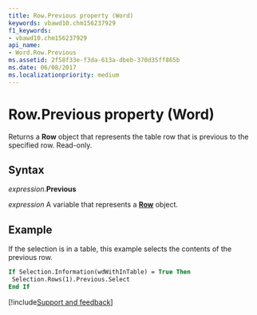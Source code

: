 ```yaml
---
title: Row.Previous property (Word)
keywords: vbawd10.chm156237929
f1_keywords:
- vbawd10.chm156237929
api_name:
- Word.Row.Previous
ms.assetid: 2f58f33e-f3da-613a-dbeb-370d35ff865b
ms.date: 06/08/2017
ms.localizationpriority: medium
---
```



# Row.Previous property (Word)

Returns a **Row** object that represents the table row that is previous to the specified row. Read-only.


## Syntax

_expression_.**Previous**

_expression_ A variable that represents a **[Row](Word.Row.md)** object.


## Example

If the selection is in a table, this example selects the contents of the previous row.

```vb
If Selection.Information(wdWithInTable) = True Then 
 Selection.Rows(1).Previous.Select 
End If
```




[!include[Support and feedback](~/includes/feedback-boilerplate.md)]